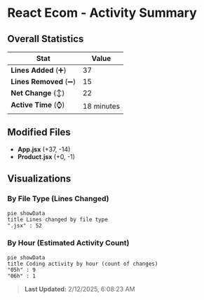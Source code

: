 # React Ecom - Activity Summary 

## Overall Statistics

| Stat                   | Value                                                             |
| ---------------------- | ----------------------------------------------------------------- |
| **Lines Added** (➕)   | 37                                          |
| **Lines Removed** (➖) | 15                                        |
| **Net Change** (↕)    | 22                |
| **Active Time** (⌚)   | 18 minutes |


## Modified Files
- **App.jsx** (+37, -14)
- **Product.jsx** (+0, -1)

## Visualizations

### By File Type (Lines Changed)

```mermaid
pie showData
title Lines changed by file type
".jsx" : 52
```

### By Hour (Estimated Activity Count)

```mermaid
pie showData
title Coding activity by hour (count of changes)
"05h" : 9
"06h" : 1
```


> **Last Updated:** 2/12/2025, 6:08:23 AM